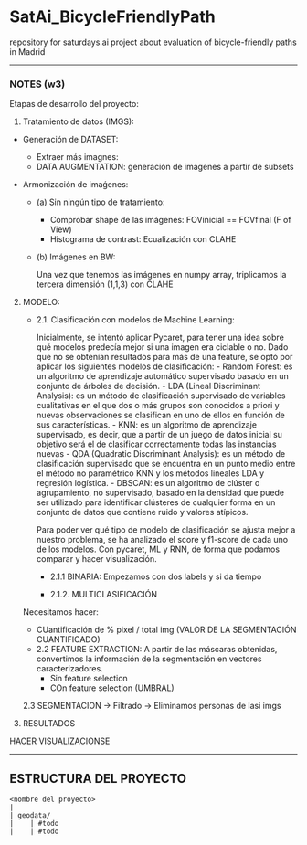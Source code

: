 # SatAi_BicycleFriendlyPath
repository for saturdays.ai project about evaluation of bicycle-friendly paths in Madrid

---
### NOTES (w3)

Etapas de desarrollo del proyecto:

1. Tratamiento de datos (IMGS):

* Generación de DATASET:
    - Extraer más imagnes:
    - DATA AUGMENTATION: generación de imagenes a partir de subsets

* Armonización de imaǵenes:
    * (a) Sin ningún tipo de tratamiento:
        
        - Comprobar shape de las imágenes: FOVinicial == FOVfinal (F of View)
        - Histograma de contrast: Ecualización con CLAHE

    * (b) Imágenes en BW:
        
        Una vez que tenemos las imágenes en numpy array, triplicamos la tercera dimensión (1,1,3) con CLAHE


2. MODELO:

    - 2.1. Clasificación con modelos de Machine Learning:
        
        Inicialmente, se intentó aplicar Pycaret, para tener una idea sobre qué modelos predecía mejor si una imagen era ciclable o no. Dado que no se obtenían                 resultados para más de una feature, se optó por aplicar los siguientes modelos de clasificación:
            - Random Forest: es un algoritmo de aprendizaje automático supervisado basado en un conjunto de árboles de decisión.
            - LDA (Lineal Discriminant Analysis): es un método de clasificación supervisado de variables cualitativas en el que dos o más grupos son conocidos a priori
              y nuevas observaciones se clasifican en uno de ellos en función de sus características.
            - KNN: es un algoritmo de aprendizaje supervisado, es decir, que a partir de un juego de datos inicial su objetivo será el de clasificar correctamente                   todas las instancias nuevas
            - QDA (Quadratic Discriminant Analysis): es un método de clasificación supervisado que se encuentra en un punto medio entre el método no paramétrico KNN y               los métodos lineales LDA y regresión logística.
            - DBSCAN: es un algoritmo de clúster o agrupamiento, no supervisado, basado en la densidad que puede ser utilizado para identificar clústeres de cualquier               forma en un conjunto de datos que contiene ruido y valores atípicos.

        Para poder ver qué tipo de modelo de clasificación se ajusta mejor a nuestro problema, se ha analizado el score y f1-score de cada uno de los modelos.
    Con pycaret, ML y RNN, de forma que podamos comparar y hacer visualización.

        - 2.1.1 BINARIA: Empezamos con dos labels y si da tiempo
        
        - 2.1.2. MULTICLASIFICACIÓN
    
    Necesitamos hacer:
    * CUantificación de % pixel / total img (VALOR DE LA SEGMENTACIÓN CUANTIFICADO)

    - 2.2 FEATURE EXTRACTION: 
    A partir de las máscaras obtenidas, convertimos la información de la segmentación en vectores caracterizadores.
        * Sin feature selection
        * COn feature selection (UMBRAL)

    2.3 SEGMENTACION -> Filtrado -> Eliminamos personas de lasi imgs

3. RESULTADOS

HACER VISUALIZACIONSE
    
---

## ESTRUCTURA DEL PROYECTO


```
<nombre del proyecto> 
|
| geodata/
|    | #todo
|    | #todo 


```
